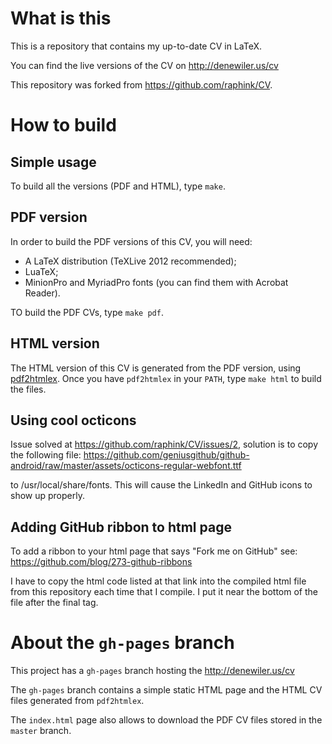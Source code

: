 # What is this

This is a repository that contains my up-to-date CV in LaTeX.

You can find the live versions of the CV on http://denewiler.us/cv

This repository was forked from https://github.com/raphink/CV.

# How to build

## Simple usage

To build all the versions (PDF and HTML), type `make`.


## PDF version

In order to build the PDF versions of this CV, you will need:

   * A LaTeX distribution (TeXLive 2012 recommended);
   * LuaTeX;
   * MinionPro and MyriadPro fonts (you can find them with Acrobat Reader).

TO build the PDF CVs, type `make pdf`.


## HTML version

The HTML version of this CV is generated from the PDF version, using [pdf2htmlex](https://github.com/coolwanglu/pdf2htmlEX). Once you have `pdf2htmlex` in your `PATH`, type `make html` to build the files.


## Using cool octicons

Issue solved at https://github.com/raphink/CV/issues/2, solution is to copy the following file:
https://github.com/geniusgithub/github-android/raw/master/assets/octicons-regular-webfont.ttf

to /usr/local/share/fonts. This will cause the LinkedIn and GitHub icons to show up properly.


## Adding GitHub ribbon to html page

To add a ribbon to your html page that says "Fork me on GitHub" see:
https://github.com/blog/273-github-ribbons

I have to copy the html code listed at that link into the compiled html file from this repository each time that I compile. I put it near the bottom of the file after the final </div> tag.


# About the `gh-pages` branch

This project has a `gh-pages` branch hosting the http://denewiler.us/cv

The `gh-pages` branch contains a simple static HTML page and the HTML CV files generated from `pdf2htmlex`.

The `index.html` page also allows to download the PDF CV files stored in the `master` branch.
